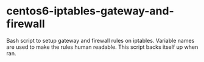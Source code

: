 # centos6-iptables-gateway-and-firewall
Bash script to setup gateway and firewall rules on iptables.  Variable names are used to make the rules human readable.  This script backs itself up when ran.
